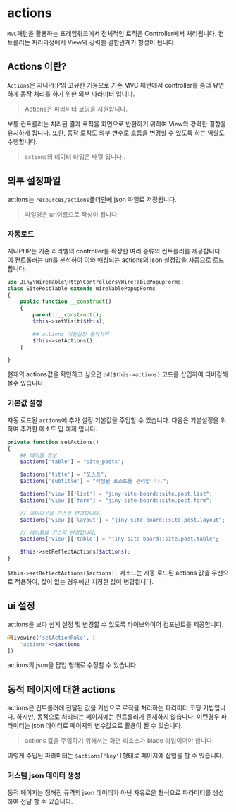 # actions
`MVC`패턴을 활용하는 프레임워크에서 전체적인 로직은 Controller에서 처리됩니다.
컨트롤러는 처리과정에서 View와 강력한 결합관계가 형성이 됩니다.

## Actions 이란?
`Actions`은 지니PHP의 고유한 기능으로 기존 MVC 패턴에서 controller를 좀더 유연하게 동작 처리를 하기 위한 외부 파라미터 입니다.
> Actions은 파라미터 코딩을 지원합니다.

보통 컨트롤러는 처리된 결과 로직을 화면으로 반환하기 위하여 View와 강력한 결합을 유지하게 됩니다. 또한, 동작 로직도 외부 변수로 흐름을 변경할 수 있도록 하는 역할도 수행합니다.
> `actions`의 데이터 타입은 배열 입니다..

## 외부 설정파일
actions는 `resources/actions`폴더안에 json 파일로 저장됩니다. 
> 파일명은 uri이름으로 작성이 됩니다.

### 자동로드
지니PHP는 기존 라라벨의 controller를 확장한 여러 종류의 컨트롤러를 제공합니다. 이 컨트롤러는 uri를 분석하여 이와 매칭되는 actions의  json 설정값을 자동으로 로드 합니다.

```php
use Jiny\WireTable\Http\Controllers\WireTablePopupForms;
class SitePostTable extends WireTablePopupForms
{
    public function __construct()
    {
        parent::__construct();
        $this->setVisit($this);

        ## actions 기본설정 동작처리
        $this->setActions();
    }

}
```

현재의 actions값을 확인하고 싶으면 `dd($this->actions)` 코드를 삽입하여 디버깅해볼수 있습니다.

### 기본값 설정
자동 로드된 `actions`에 추가 설정 기본값을 주입할 수 있습니다. 다음은 기본설정을 위하여 추가한 메소드 입 예제 입니다.

```php
private function setActions()
{
    ## 테이블 정보
    $actions['table'] = "site_posts";

    $actions['title'] = "포스트";
    $actions['subtitle'] = "작성된 포스트를 관리합니다.";

    $actions['view']['list'] = "jiny-site-board::site.post.list";
    $actions['view']['form'] = "jiny-site-board::site.post.form";

    // 레이아웃을 커스텀 변경합니다.
    $actions['view']['layout'] = "jiny-site-board::site.post.layout";

    // 테이블을 커스텀 변경합니다.
    $actions['view']['table'] = "jiny-site-board::site.post.table";

    $this->setReflectActions($actions);
}
```

`$this->setReflectActions($actions);` 메소드는 자동 로드된 actions 값을 우선으로 적용하여, 값이 없는 경우에만 지정한 값이 병합됩니다.

## ui 설정
actions을 보다 쉽게 설정 및 변경할 수 있도록 라이브와이어 컴포넌트를 제공합니다.

```php
@livewire('setActionRule', [
    'actions'=>$actions
])
```

actions의 json을 팝업 형태로 수정할 수 있습니다.


## 동적 페이지에 대한 actions
actions은 컨트롤러에 전달된 값을 기반으로 로직을 처리하는 파리미터 코딩 기법입니다. 하지만, 동적으로 처리되는 페이지에는 컨트롤러가 존재하지 않습니다. 이런경우 파라미터는 json 데이터로 페이지의 변수값으로 활용이 될 수 있습니다.
> actions 값을 주입하기 위해서는 화면 리소스가 blade 타입이어야 합니다.

이렇게 주입된 파라미터는 `$actions['key']`형태로 페이지에 삽입을 할 수 있습니다.

### 커스텀 json 데이터 생성
동적 페이지는 정해진 규격의 json 데이터가 아닌 자유로운 형식으로 파라미터를 생성하여 전달 할 수 있습니다.
